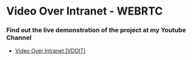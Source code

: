 # Video Over Intranet - WEBRTC

### Find out the live demonstration of the project at my Youtube Channel 
  - [Video Over Intranet (VDOIT)](https://youtu.be/nAwfaoq15N8)
